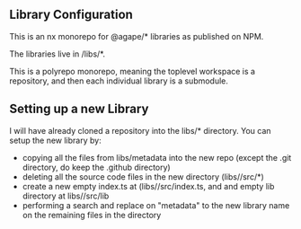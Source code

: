## Library Configuration

This is an nx monorepo for @agape/* libraries as published on NPM.

The libraries live in <workspace>/libs/*.

This is a polyrepo monorepo, meaning the toplevel workspace is a repository, and then each
individual library is a submodule.

## Setting up a new Library

I will have already cloned a repository into the libs/* directory. You can setup the new library by:

* copying all the files from libs/metadata into the new repo (except the .git directory, do keep the .github directory)
* deleting all the source code files in the new directory (libs/<new-lib>/src/*)
* create a new empty index.ts at (libs/<new-lib>/src/index.ts, and and empty lib directory at libs/<new-lib>/src/lib
* performing a search and replace on "metadata" to the new library name on the remaining files in the directory
